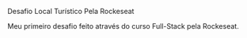 Desafio Local Turístico Pela Rockeseat

Meu primeiro desafio feito através do curso Full-Stack pela Rockeseat.
